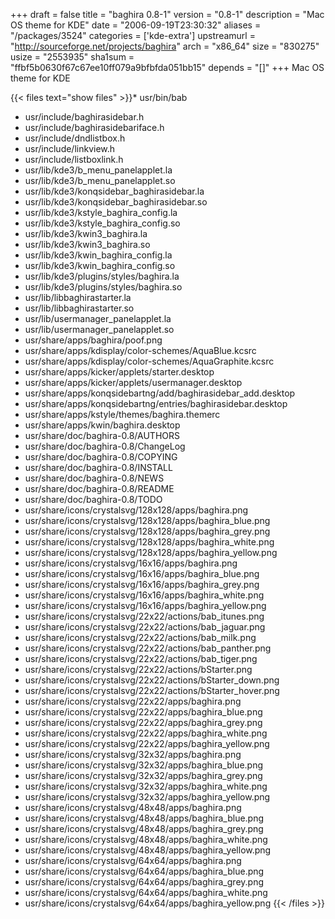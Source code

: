 +++
draft = false
title = "baghira 0.8-1"
version = "0.8-1"
description = "Mac OS theme for KDE"
date = "2006-09-19T23:30:32"
aliases = "/packages/3524"
categories = ['kde-extra']
upstreamurl = "http://sourceforge.net/projects/baghira"
arch = "x86_64"
size = "830275"
usize = "2553935"
sha1sum = "ffbf5b0630f67c67ee10ff079a9bfbfda051bb15"
depends = "[]"
+++
Mac OS theme for KDE

{{< files text="show files" >}}* usr/bin/bab
* usr/include/baghirasidebar.h
* usr/include/baghirasidebariface.h
* usr/include/dndlistbox.h
* usr/include/linkview.h
* usr/include/listboxlink.h
* usr/lib/kde3/b_menu_panelapplet.la
* usr/lib/kde3/b_menu_panelapplet.so
* usr/lib/kde3/konqsidebar_baghirasidebar.la
* usr/lib/kde3/konqsidebar_baghirasidebar.so
* usr/lib/kde3/kstyle_baghira_config.la
* usr/lib/kde3/kstyle_baghira_config.so
* usr/lib/kde3/kwin3_baghira.la
* usr/lib/kde3/kwin3_baghira.so
* usr/lib/kde3/kwin_baghira_config.la
* usr/lib/kde3/kwin_baghira_config.so
* usr/lib/kde3/plugins/styles/baghira.la
* usr/lib/kde3/plugins/styles/baghira.so
* usr/lib/libbaghirastarter.la
* usr/lib/libbaghirastarter.so
* usr/lib/usermanager_panelapplet.la
* usr/lib/usermanager_panelapplet.so
* usr/share/apps/baghira/poof.png
* usr/share/apps/kdisplay/color-schemes/AquaBlue.kcsrc
* usr/share/apps/kdisplay/color-schemes/AquaGraphite.kcsrc
* usr/share/apps/kicker/applets/starter.desktop
* usr/share/apps/kicker/applets/usermanager.desktop
* usr/share/apps/konqsidebartng/add/baghirasidebar_add.desktop
* usr/share/apps/konqsidebartng/entries/baghirasidebar.desktop
* usr/share/apps/kstyle/themes/baghira.themerc
* usr/share/apps/kwin/baghira.desktop
* usr/share/doc/baghira-0.8/AUTHORS
* usr/share/doc/baghira-0.8/ChangeLog
* usr/share/doc/baghira-0.8/COPYING
* usr/share/doc/baghira-0.8/INSTALL
* usr/share/doc/baghira-0.8/NEWS
* usr/share/doc/baghira-0.8/README
* usr/share/doc/baghira-0.8/TODO
* usr/share/icons/crystalsvg/128x128/apps/baghira.png
* usr/share/icons/crystalsvg/128x128/apps/baghira_blue.png
* usr/share/icons/crystalsvg/128x128/apps/baghira_grey.png
* usr/share/icons/crystalsvg/128x128/apps/baghira_white.png
* usr/share/icons/crystalsvg/128x128/apps/baghira_yellow.png
* usr/share/icons/crystalsvg/16x16/apps/baghira.png
* usr/share/icons/crystalsvg/16x16/apps/baghira_blue.png
* usr/share/icons/crystalsvg/16x16/apps/baghira_grey.png
* usr/share/icons/crystalsvg/16x16/apps/baghira_white.png
* usr/share/icons/crystalsvg/16x16/apps/baghira_yellow.png
* usr/share/icons/crystalsvg/22x22/actions/bab_itunes.png
* usr/share/icons/crystalsvg/22x22/actions/bab_jaguar.png
* usr/share/icons/crystalsvg/22x22/actions/bab_milk.png
* usr/share/icons/crystalsvg/22x22/actions/bab_panther.png
* usr/share/icons/crystalsvg/22x22/actions/bab_tiger.png
* usr/share/icons/crystalsvg/22x22/actions/bStarter.png
* usr/share/icons/crystalsvg/22x22/actions/bStarter_down.png
* usr/share/icons/crystalsvg/22x22/actions/bStarter_hover.png
* usr/share/icons/crystalsvg/22x22/apps/baghira.png
* usr/share/icons/crystalsvg/22x22/apps/baghira_blue.png
* usr/share/icons/crystalsvg/22x22/apps/baghira_grey.png
* usr/share/icons/crystalsvg/22x22/apps/baghira_white.png
* usr/share/icons/crystalsvg/22x22/apps/baghira_yellow.png
* usr/share/icons/crystalsvg/32x32/apps/baghira.png
* usr/share/icons/crystalsvg/32x32/apps/baghira_blue.png
* usr/share/icons/crystalsvg/32x32/apps/baghira_grey.png
* usr/share/icons/crystalsvg/32x32/apps/baghira_white.png
* usr/share/icons/crystalsvg/32x32/apps/baghira_yellow.png
* usr/share/icons/crystalsvg/48x48/apps/baghira.png
* usr/share/icons/crystalsvg/48x48/apps/baghira_blue.png
* usr/share/icons/crystalsvg/48x48/apps/baghira_grey.png
* usr/share/icons/crystalsvg/48x48/apps/baghira_white.png
* usr/share/icons/crystalsvg/48x48/apps/baghira_yellow.png
* usr/share/icons/crystalsvg/64x64/apps/baghira.png
* usr/share/icons/crystalsvg/64x64/apps/baghira_blue.png
* usr/share/icons/crystalsvg/64x64/apps/baghira_grey.png
* usr/share/icons/crystalsvg/64x64/apps/baghira_white.png
* usr/share/icons/crystalsvg/64x64/apps/baghira_yellow.png
{{< /files >}}